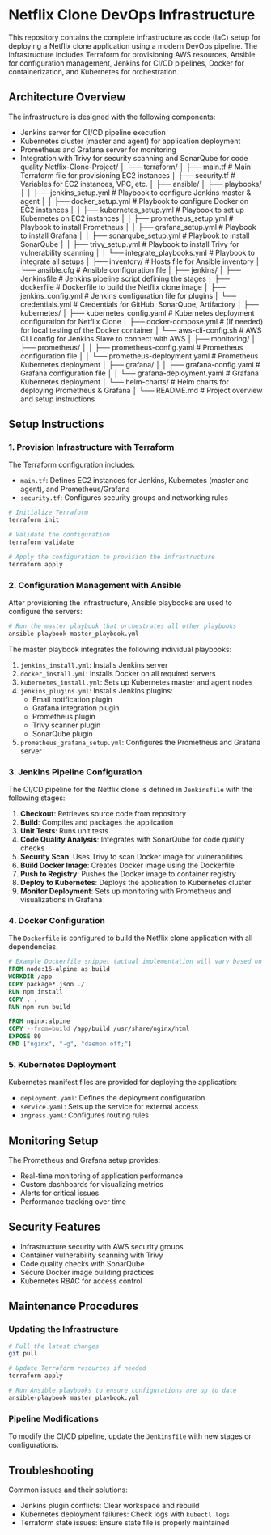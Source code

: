 # Netflix Clone DevOps Infrastructure

This repository contains the complete infrastructure as code (IaC) setup for deploying a Netflix clone application using a modern DevOps pipeline. The infrastructure includes Terraform for provisioning AWS resources, Ansible for configuration management, Jenkins for CI/CD pipelines, Docker for containerization, and Kubernetes for orchestration.

## Architecture Overview

The infrastructure is designed with the following components:
- Jenkins server for CI/CD pipeline execution
- Kubernetes cluster (master and agent) for application deployment
- Prometheus and Grafana server for monitoring
- Integration with Trivy for security scanning and SonarQube for code quality
Netflix-Clone-Project/
│
├── terraform/
│   ├── main.tf                     # Main Terraform file for provisioning EC2 instances
│   ├── security.tf                # Variables for EC2 instances, VPC, etc.
│
├── ansible/
│   ├── playbooks/
│   │   ├── jenkins_setup.yml       # Playbook to configure Jenkins master & agent
│   │   ├── docker_setup.yml        # Playbook to configure Docker on EC2 instances
│   │   ├── kubernetes_setup.yml    # Playbook to set up Kubernetes on EC2 instances
│   │   ├── prometheus_setup.yml    # Playbook to install Prometheus
│   │   ├── grafana_setup.yml       # Playbook to install Grafana
│   │   ├── sonarqube_setup.yml     # Playbook to install SonarQube
│   │   ├── trivy_setup.yml         # Playbook to install Trivy for vulnerability scanning
│   │   └── integrate_playbooks.yml # Playbook to integrate all setups
│   ├── inventory/                  # Hosts file for Ansible inventory
│   └── ansible.cfg                 # Ansible configuration file
│
├── jenkins/
│   ├── Jenkinsfile                 # Jenkins pipeline script defining the stages
│   ├── dockerfile                  # Dockerfile to build the Netflix clone image
│   ├── jenkins_config.yml          # Jenkins configuration file for plugins
│   └── credentials.yml             # Credentials for GitHub, SonarQube, Artifactory
│
├── kubernetes/
│   ├── kubernetes_config.yaml      # Kubernetes deployment configuration for Netflix Clone
│   ├── docker-compose.yml          # (If needed) for local testing of the Docker container
│   └── aws-cli-config.sh           # AWS CLI config for Jenkins Slave to connect with AWS
│
├── monitoring/
│   ├── prometheus/
│   │   ├── prometheus-config.yaml  # Prometheus configuration file
│   │   └── prometheus-deployment.yaml  # Prometheus Kubernetes deployment
│   ├── grafana/
│   │   ├── grafana-config.yaml     # Grafana configuration file
│   │   └── grafana-deployment.yaml  # Grafana Kubernetes deployment
│   └── helm-charts/                # Helm charts for deploying Prometheus & Grafana
│
└── README.md                       # Project overview and setup instructions

## Setup Instructions

### 1. Provision Infrastructure with Terraform

The Terraform configuration includes:
- `main.tf`: Defines EC2 instances for Jenkins, Kubernetes (master and agent), and Prometheus/Grafana
- `security.tf`: Configures security groups and networking rules

```bash
# Initialize Terraform
terraform init

# Validate the configuration
terraform validate

# Apply the configuration to provision the infrastructure
terraform apply
```

### 2. Configuration Management with Ansible

After provisioning the infrastructure, Ansible playbooks are used to configure the servers:

```bash
# Run the master playbook that orchestrates all other playbooks
ansible-playbook master_playbook.yml
```

The master playbook integrates the following individual playbooks:

1. `jenkins_install.yml`: Installs Jenkins server
2. `docker_install.yml`: Installs Docker on all required servers
3. `kubernetes_install.yml`: Sets up Kubernetes master and agent nodes
4. `jenkins_plugins.yml`: Installs Jenkins plugins:
   - Email notification plugin
   - Grafana integration plugin
   - Prometheus plugin
   - Trivy scanner plugin
   - SonarQube plugin
5. `prometheus_grafana_setup.yml`: Configures the Prometheus and Grafana server

### 3. Jenkins Pipeline Configuration

The CI/CD pipeline for the Netflix clone is defined in `Jenkinsfile` with the following stages:

1. **Checkout**: Retrieves source code from repository
2. **Build**: Compiles and packages the application
3. **Unit Tests**: Runs unit tests
4. **Code Quality Analysis**: Integrates with SonarQube for code quality checks
5. **Security Scan**: Uses Trivy to scan Docker image for vulnerabilities
6. **Build Docker Image**: Creates Docker image using the Dockerfile
7. **Push to Registry**: Pushes the Docker image to container registry
8. **Deploy to Kubernetes**: Deploys the application to Kubernetes cluster
9. **Monitor Deployment**: Sets up monitoring with Prometheus and visualizations in Grafana

### 4. Docker Configuration

The `Dockerfile` is configured to build the Netflix clone application with all dependencies.

```dockerfile
# Example Dockerfile snippet (actual implementation will vary based on tech stack)
FROM node:16-alpine as build
WORKDIR /app
COPY package*.json ./
RUN npm install
COPY . .
RUN npm run build

FROM nginx:alpine
COPY --from=build /app/build /usr/share/nginx/html
EXPOSE 80
CMD ["nginx", "-g", "daemon off;"]
```

### 5. Kubernetes Deployment

Kubernetes manifest files are provided for deploying the application:
- `deployment.yaml`: Defines the deployment configuration
- `service.yaml`: Sets up the service for external access
- `ingress.yaml`: Configures routing rules

## Monitoring Setup

The Prometheus and Grafana setup provides:
- Real-time monitoring of application performance
- Custom dashboards for visualizing metrics
- Alerts for critical issues
- Performance tracking over time

## Security Features

- Infrastructure security with AWS security groups
- Container vulnerability scanning with Trivy
- Code quality checks with SonarQube
- Secure Docker image building practices
- Kubernetes RBAC for access control

## Maintenance Procedures

### Updating the Infrastructure

```bash
# Pull the latest changes
git pull

# Update Terraform resources if needed
terraform apply

# Run Ansible playbooks to ensure configurations are up to date
ansible-playbook master_playbook.yml
```

### Pipeline Modifications

To modify the CI/CD pipeline, update the `Jenkinsfile` with new stages or configurations.

## Troubleshooting

Common issues and their solutions:
- Jenkins plugin conflicts: Clear workspace and rebuild
- Kubernetes deployment failures: Check logs with `kubectl logs`
- Terraform state issues: Ensure state file is properly maintained